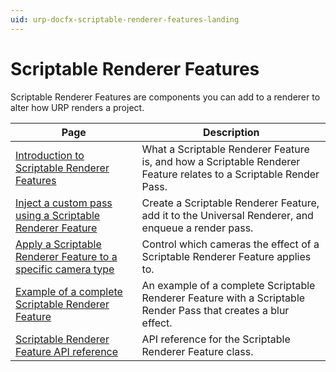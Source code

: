 ```yaml
---
uid: urp-docfx-scriptable-renderer-features-landing
---
```

# Scriptable Renderer Features

Scriptable Renderer Features are components you can add to a renderer to alter how URP renders a project.

|Page|Description|
|-|-|
|[Introduction to Scriptable Renderer Features](intro-to-scriptable-renderer-features.md)|What a Scriptable Renderer Feature is, and how a Scriptable Renderer Feature relates to a Scriptable Render Pass.|
|[Inject a custom pass using a Scriptable Renderer Feature](inject-a-pass-using-a-scriptable-renderer-feature.md)|Create a Scriptable Renderer Feature, add it to the Universal Renderer, and enqueue a render pass.|
|[Apply a Scriptable Renderer Feature to a specific camera type](apply-scriptable-feature-to-specific-camera.md)|Control which cameras the effect of a Scriptable Renderer Feature applies to.|
|[Example of a complete Scriptable Renderer Feature](../create-custom-renderer-feature.md)|An example of a complete Scriptable Renderer Feature with a Scriptable Render Pass that creates a blur effect.|
|[Scriptable Renderer Feature API reference](scriptable-renderer-feature-reference.md)|API reference for the Scriptable Renderer Feature class.|
